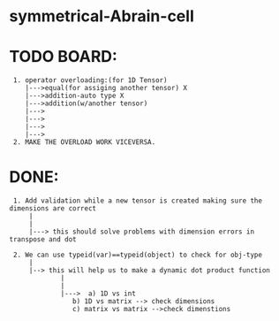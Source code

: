 # symmetrical-Abrain-cell

# TODO BOARD:
	 1. operator overloading:(for 1D Tensor) 
		|--->equal(for assiging another tensor) X
		|--->addition-auto type X
		|--->addition(w/another tensor)
		|--->
		|--->
		|--->
		|--->
	 2. MAKE THE OVERLOAD WORK VICEVERSA.
	




# DONE:
	 1. Add validation while a new tensor is created making sure the dimensions are correct
		 |
		 |
		 |---> this should solve problems with dimension errors in transpose and dot

	 2. We can use typeid(var)==typeid(object) to check for obj-type
		 |
		 |--> this will help us to make a dynamic dot product function
				 |
				 |
				 |--->	a) 1D vs int
				 	b) 1D vs matrix --> check dimensions
					c) matrix vs matrix -->check dimenstions
	
